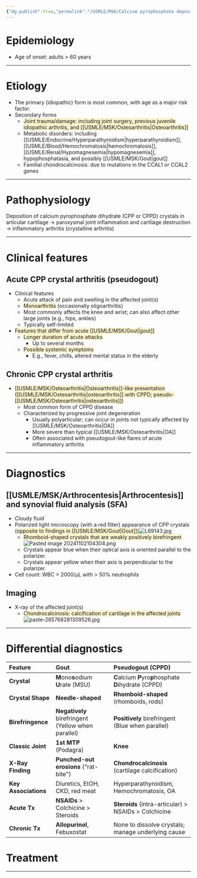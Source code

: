 ```yaml
---
{"dg-publish":true,"permalink":"/USMLE/MSK/Calcium pyrophosphate deposition disease/"}
---
```


# Epidemiology
- Age of onset: adults > 60 years

---
# Etiology
- The primary (idiopathic) form is most common, with age as a major risk factor.
- Secondary forms
	- <span style="background:rgba(240, 200, 0, 0.2)">Joint trauma/damage: including joint surgery, previous juvenile idiopathic arthritis, and [[USMLE/MSK/Osteoarthritis\|Osteoarthritis]]</span>
	- Metabolic disorders: including [[USMLE/Endocrine/Hyperparathyroidism\|hyperparathyroidism]], [[USMLE/Blood/Hemochromatosis\|hemochromatosis]], [[USMLE/Renal/Hypomagnesemia\|hypomagnesemia]], hypophosphatasia, and possibly [[USMLE/MSK/Gout\|gout]]
	- Familial chondrocalcinosis: due to mutations in the CCAL1 or CCAL2 genes

---
# Pathophysiology
Deposition of calcium pyrophosphate dihydrate (CPP or CPPD) crystals in articular cartilage → paroxysmal joint inflammation and cartilage destruction → inflammatory arthritis (crystalline arthritis)

---
# Clinical features
## Acute CPP crystal arthritis (pseudogout)
- Clinical features
	- Acute attack of pain and swelling in the affected joint(s)
	- <span style="background:rgba(240, 200, 0, 0.2)">Monoarthritis</span> (occasionally oligoarthritis)
	- Most commonly affects the knee and wrist; can also affect other large joints (e.g., hips, ankles)
	- Typically self-limited
- <span style="background:rgba(240, 200, 0, 0.2)">Features that differ from acute [[USMLE/MSK/Gout\|gout]]</span>
	- <span style="background:rgba(240, 200, 0, 0.2)">Longer duration of acute attacks </span>
		- Up to several months
	- <span style="background:rgba(240, 200, 0, 0.2)">Possible systemic symptoms</span>
		- E.g., fever, chills, altered mental status in the elderly
## Chronic CPP crystal arthritis
- <span style="background:rgba(240, 200, 0, 0.2)">[[USMLE/MSK/Osteoarthritis\|Osteoarthritis]]-like presentation ([[USMLE/MSK/Osteoarthritis\|osteoarthritis]] with CPPD; pseudo-[[USMLE/MSK/Osteoarthritis\|osteoarthritis]])</span>
	- Most common form of CPPD disease
	- Characterized by progressive joint degeneration
		- Usually polyarticular; can occur in joints not typically affected by [[USMLE/MSK/Osteoarthritis\|OA]] 
		- More severe than typical [[USMLE/MSK/Osteoarthritis\|OA]]
		- Often associated with pseudogout-like flares of acute inflammatory arthritis


---
# Diagnostics
## [[USMLE/MSK/Arthrocentesis\|Arthrocentesis]] and synovial fluid analysis (SFA)
- Cloudy fluid
- Polarized light microscopy (with a red filter) appearance of CPP crystals (<span style="background:rgba(240, 200, 0, 0.2)">opposite to findings in [[USMLE/MSK/Gout\|Gout]]</span>)![L69143.jpg](/img/user/appendix/L69143.jpg)
	- <span style="background:rgba(240, 200, 0, 0.2)">Rhomboid-shaped crystals that are weakly positively birefringent</span>![Pasted image 20241102104304.png](/img/user/appendix/Pasted%20image%2020241102104304.png)
	- Crystals appear blue when their optical axis is oriented parallel to the polarizer.
	- Crystals appear yellow when their axis is perpendicular to the polarizer. 
- Cell count: WBC > 2000/μL with > 50% neutrophils
## Imaging
- X-ray of the affected joint(s)
	- <span style="background:rgba(240, 200, 0, 0.2)">Chondrocalcinosis: calcification of cartilage in the affected joints</span>![paste-265768281309526.jpg](/img/user/appendix/paste-265768281309526.jpg)

---
# Differential diagnostics
| Feature              | Gout                                               | Pseudogout (CPPD)                                      |
| :------------------- | :------------------------------------------------- | :----------------------------------------------------- |
| **Crystal**          | **M**ono**s**odium **U**rate (MSU)                 | **C**alcium **P**yro**p**hosphate **D**ihydrate (CPPD) |
| **Crystal Shape**    | **Needle-shaped**                                  | **Rhomboid-shaped** (rhomboids, rods)                  |
| **Birefringence**    | **Negatively** birefringent (Yellow when parallel) | **Positively** birefringent (Blue when parallel)       |
| **Classic Joint**    | **1st MTP** (Podagra)                              | **Knee**                                               |
| **X-Ray Finding**    | **Punched-out erosions** ("rat-bite")              | **Chondrocalcinosis** (cartilage calcification)        |
| **Key Associations** | Diuretics, EtOH, CKD, red meat                     | Hyperparathyroidism, Hemochromatosis, OA               |
| **Acute Tx**         | **NSAIDs** > Colchicine > Steroids                 | **Steroids** (intra-articular) > NSAIDs > Colchicine   |
| **Chronic Tx**       | **Allopurinol**, Febuxostat                        | None to dissolve crystals; manage underlying cause     |
# Treatment


---
